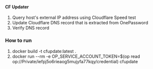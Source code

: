 #### CF Updater

1. Query host's external IP address using Cloudflare Speed test
2. Update Cloudflare DNS record that is extracted from OnePassword
3. Verify DNS record

### How to run
1. docker build -t cfupdate:latest .
2. docker run --rm -e OP_SERVICE_ACCOUNT_TOKEN=$(op read op://Private/iefpj5o6rieaog5mujyfa77kqy/credential) cfupdate
